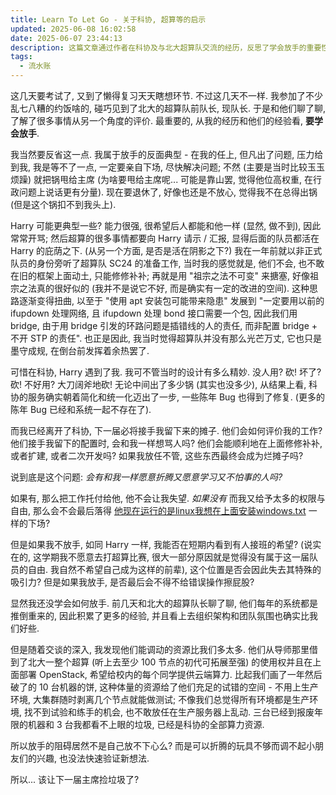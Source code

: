 ```yaml
---
title: Learn To Let Go - 关于科协, 超算等的启示
updated: 2025-06-08 16:02:58
date: 2025-06-07 23:44:13
description: 这篇文章通过作者在科协及与北大超算队交流的经历，反思了学会放手的重要性，探讨了放手困难的原因，从个人心态、资源限制等多方面展开思考。
tags:
  - 流水账
---
```


这几天要考试了, 又到了懒得复习天天瞎想环节. 不过这几天不一样. 我参加了不少乱七八糟的约饭啥的, 碰巧见到了北大的超算队前队长, 现队长. 于是和他们聊了聊, 了解了很多事情从另一个角度的评价. 最重要的, 从我的经历和他们的经验看, **要学会放手**.



<!-- more -->



我当然要反省这一点. 我属于放手的反面典型 - 在我的任上, 但凡出了问题, 压力给到我, 我是等不了一点, 一定要亲自下场, 尽快解决问题; 不然 (主要是当时比较玉玉烦躁) 就把锅甩给主席 (为啥要甩给主席呢... 可能是靠山罢, 觉得他位高权重, 在行政问题上说话更有分量). 现在要退休了, 好像也还是不放心, 觉得我不在总得出锅 (但是这个锅扣不到我头上).



Harry 可能更典型一些? 能力很强, 很希望后人都能和他一样 (显然, 做不到), 因此常常开骂; 然后超算的很多事情都要向 Harry 请示 / 汇报, 显得后面的队员都活在 Harry 的庇荫之下. (从另一个方面, 是否是活在阴影之下?) 我在一年前就以非正式队员的身份旁听了超算队 SC24 的准备工作, 当时我的感觉就是, 他们不会, 也不敢在旧的框架上面动土, 只能修修补补; 再就是用 "祖宗之法不可变" 来搪塞, 好像祖宗之法真的很好似的 (我并不是说它不好, 而是确实有一定的改进的空间). 这种思路逐渐变得扭曲, 以至于 "使用 apt 安装包可能带来隐患" 发展到 "一定要用以前的 ifupdown 处理网络, 且 ifupdown 处理 bond 接口需要一个包, 因此我们用 bridge, 由于用 bridge 引发的环路问题是插错线的人的责任, 而非配置 bridge + 不开 STP 的责任". 也正是因此, 我当时觉得超算队并没有那么光芒万丈, 它也只是墨守成规, 在倒台前发挥着余热罢了.



可惜在科协, Harry 遇到了我. 我可不管当时的设计有多么精妙. 没人用? 砍! 坏了? 砍! 不好用? 大刀阔斧地砍! 无论中间出了多少锅 (其实也没多少), 从结果上看, 科协的服务确实朝着简化和统一化迈出了一步, 一些陈年 Bug 也得到了修复. (更多的陈年 Bug 已经和系统一起不存在了).



而我已经离开了科协, 下一届必将接手我留下来的摊子. 他们会如何评价我的工作? 他们接手我留下的配置时, 会和我一样想骂人吗? 他们会能顺利地在上面修修补补, 或者扩建, 或者二次开发吗? 如果我放任不管, 这些东西最终会成为烂摊子吗?



说到底是这个问题: *会有和我一样愿意折腾又愿意学习又不怕事的人吗?*



如果有, 那么把工作托付给他, 他不会让我失望. *如果没有* 而我又给予太多的权限与自由, 那么会不会最后落得 [他现在运行的是linux我想在上面安装windows.txt](https://gist.github.com/Xuanwo/a8a85439cc6c391df7ddc0b1684a1c4e) 一样的下场?



但是如果我不放手, 如同 Harry 一样, 我能否在短期内看到有人接班的希望? (说实在的, 这学期我不愿意去打超算比赛, 很大一部分原因就是觉得没有属于这一届队员的自由. 我自然不希望自己成为这样的前辈), 这个位置是否会因此失去其特殊的吸引力? 但是如果我放手, 是否最后会不得不给错误操作擦屁股?



显然我还没学会如何放手. 前几天和北大的超算队长聊了聊, 他们每年的系统都是推倒重来的, 因此积累了更多的经验, 并且看上去组织架构和团队氛围也确实比我们好些.



但是随着交谈的深入, 我发现他们能调动的资源比我们多太多. 他们从导师那里借到了北大一整个超算 (听上去至少 100 节点的初代可拓展至强) 的使用权并且在上面部署 OpenStack, 希望给校内的每个同学提供云端算力. 比起我们画了一年然后破了的 10 台机器的饼, 这种体量的资源给了他们充足的试错的空间 - 不用上生产环境, 大集群随时剥离几个节点就能做测试; 不像我们总觉得所有环境都是生产环境, 找不到试验和练手的机会, 也不敢放任在生产服务器上乱动. 三台已经到报废年限的机器和 3 台我都看不上眼的垃圾, 已经是科协的全部算力资源.



所以放手的阻碍居然不是自己放不下心么? 而是可以折腾的玩具不够而调不起小朋友们的兴趣, 也没法快速验证新想法.



所以... 该让下一届主席捡垃圾了?
